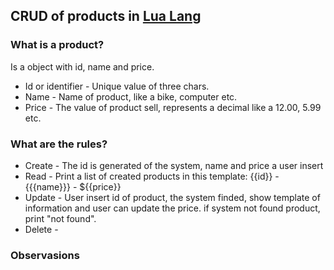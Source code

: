 ## CRUD of products in [Lua Lang](https://www.lua.org/)

### What is a product?
Is a object with id, name and price.

* Id or identifier - Unique value of three chars.
* Name - Name of product, like a bike, computer etc.
* Price - The value of product sell, represents a decimal like a 12.00, 5.99 etc.

### What are the rules?

* Create - The id is generated of the system, name and price a user insert
* Read - Print a list of created products in this template: {{id}} - {{{name}}} - ${{price}}
* Update - User insert id of product, the system finded, show template of information and user can update the price. if system not found product, print "not found".
* Delete - 

### Observasions


